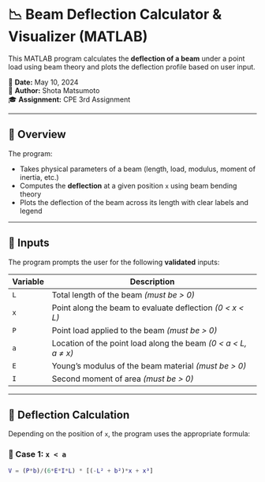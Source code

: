 # 📉 Beam Deflection Calculator & Visualizer (MATLAB)

This MATLAB program calculates the **deflection of a beam** under a point load using beam theory and plots the deflection profile based on user input.

📅 **Date:** May 10, 2024  
👤 **Author:** Shota Matsumoto  
🎓 **Assignment:** CPE 3rd Assignment

---

## 🧠 Overview

The program:
- Takes physical parameters of a beam (length, load, modulus, moment of inertia, etc.)
- Computes the **deflection** at a given position `x` using beam bending theory
- Plots the deflection of the beam across its length with clear labels and legend

---

## 🔢 Inputs

The program prompts the user for the following **validated** inputs:

| Variable | Description |
|----------|-------------|
| `L`      | Total length of the beam *(must be > 0)* |
| `x`      | Point along the beam to evaluate deflection *(0 < x < L)* |
| `P`      | Point load applied to the beam *(must be > 0)* |
| `a`      | Location of the point load along the beam *(0 < a < L, a ≠ x)* |
| `E`      | Young’s modulus of the beam material *(must be > 0)* |
| `I`      | Second moment of area *(must be > 0)* |

---

## 🧮 Deflection Calculation

Depending on the position of `x`, the program uses the appropriate formula:

### 📍 Case 1: `x < a`
```matlab
V = (P*b)/(6*E*I*L) * [(-L² + b²)*x + x³]
